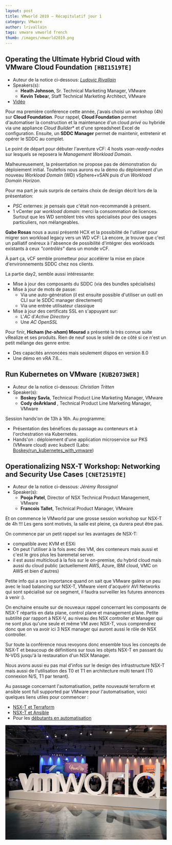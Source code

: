 ```yaml
---
layout: post
title: VMworld 2019 – Récapitulatif jour 1
category: VMware
author: lrivallain
tags: vmware vmworld french
thumb: /images/vmworld2019.png
---
```


## Operating the Ultimate Hybrid Cloud with VMware Cloud Foundation `[HBI1519TE]`

* Auteur de la notice ci-dessous: *[Ludovic Rivallain](/about/#lrivallain)*
* Speakers(s):
  * **Heath Johnson**, Sr. Technical Marketing Manager, VMware
  * **Kevin Tebea**r, Staff Technical Marketing Architect, VMware
* [Vidéo](https://videos.vmworld.com/global/2019/videoplayer/29991)

Pour ma première conférence cette année, j'avais choisi un workshop (4h) sur **Cloud Foundation**. Pour rappel, **Cloud Foundation** permet d'automatiser la construction et la maintenance d'un cloud *privé* ou hybride via une appliance *Cloud Builder** et d'une spreadsheet Excel de configuration. Ensuite, un **SDDC Manager** permet de maintenir, entretenir et opérer le SDDC au complet.

Le point de départ pour débuter l'aventure vCF: 4 hosts *vsan-ready-nodes* sur lesquels se reposera le *Management Workload Domain*.

Malheureusement, la présentation ne propose pas de démonstration du déploiement initial. Toutefois nous aurons eu la démo du déploiement d'un nouveau *Workload Domain* (WD) vSphere+vSAN puis d'un *Workload Domain* *Horizon*.

Pour ma part je suis surpris de certains choix de design décrit lors de la présentation:

* *PSC* externes: je pensais que c'était non-recommandé à présent.
* 1 vCenter par *workload domain*: merci la consommation de licences. Surtout que les WD semblent très vites spécialisés pour des usages particuliers, non mélangeables.

**Gabe Rosas** nous a aussi présenté HCX et la possibilité de l'utiliser pour migrer son workload legacy vers un WD vCF: Là encore, je trouve que c'est un palliatif onéreux à l'absence de possibilité d'intégrer des workloads existants à ceux *"contrôlés"* dans un monde vCF.

À part ça, vCF semble prometteur pour accélérer la mise en place d'environnements SDDC chez nos clients.

La partie day2, semble aussi intéressante:

* Mise à jour des composants du SDDC (via des bundles spécialisés)
* Mise à jour de mots de passe:
  * Via une auto-génération (il est ensuite possible d'utiliser un outil en CLI sur le SDDC manager directement)
  * Via une entrée utilisateur classique
* Mise à jour des certificats SSL en s'appuyant sur:
  * L'*AC* d'*Active Directory*
  * Une *AC* *OpenSSL*

Pour finir, **Hicham (*he-sham*) Mourad** a présenté la très connue suite vRealize et ses produits. Rien de neuf sous le soleil de ce côté si ce n'est un petit mélange des genre entre:

* Des capacités annoncées mais seulement dispos en version 8.0
* Une démo en vRA 7.6…


## Run Kubernetes on VMware `[KUB2073WER]`


* Auteur de la notice ci-dessous: *Christian Tritten*
* Speaker(s):
  * **Boskey Savla**, Technical Product Line Marketing Manager, VMware
  * **Cody deArkland** , Technical Product Line Marketing Manager, VMware

Session hands'on de 13h à 16h. Au programme:

* Présentation des bénéfices du passage au conteneurs et à l'orchestration via Kubernetes.
* Hands'on : déploiement d'une application microservice sur PKS (VMware cloud) avec kubectl (Labs: [Boskey/run_kubernetes_with_vmware](https://github.com/Boskey/run_kubernetes_with_vmware/wiki))

## Operationalizing NSX-T Workshop: Networking and Security Use Cases `[CNET2519TE]`

* Auteur de la notice ci-dessous: *Jérémy Rossignol*
* Speaker(s):
  * **Pooja Patel**, Director of NSX Technical Product Management, VMware
  * **Francois Tallet**, Technical Product Manager, VMware

Et on commence le VMworld par une grosse session workshop sur NSX-T de 4h !!!
Les gens sont motivés, la salle est pleine, ça durera peut être pas.

On commence par un petit rappel sur les avantages de NSX-T:

* compatible avec KVM et ESXi
* On peut l'utiliser à la fois avec des VM, des conteneurs mais aussi et c'est le gros plus les baremetal server.
* il est aussi multicloud à la fois sur le on-premise, du hybrid cloud mais aussi du cloud public (actuellement AWS, Azure, IBM cloud, VMC on AWS et bien d'autres)

Petite info qui a son importance quand on sait que VMware galère un peu avec le load balancing sur NSX-T, VMware vient d'acquérir AVI Networks qui sont spécialisé sur ce segment, il faudra surveiller les futures annonces à venir :).

On enchaine ensuite sur de nouveaux rappel concernant les composants de NSX-T répartis en data plane, control plane et management plane.
Petite subtilité par rapport à NSX-V, au niveau des NSX controller et Manager qui ne sont plus qu'une seule et même VM avec NSX-T, vous comprendrez donc que on va avoir ici 3 NSX manager qui auront aussi le rôle de NSX controller.

Sur toute la conférence nous revoyons donc ensemble tous les concepts de NSX-T et beaucoup de définitions sur tous les objets NSX-T en passant du N-VDS jusqu'à la restauration d'un NSX Manager.

Nous avons aussi eu pas mal d'infos sur le design des infrastructure NSX-T mais aussi de l'utilisation des T0 et T1 en architecture multi tenant (T0 connexion N/S, T1 par tenant).

Au passage concernant l'automatisation, petite nouveauté terraform et ansible sont full supported par VMware pour l'automatisation, voici quelques liens utiles pour commencer :

* [NSX-T et Terraform](https://www.terraform.io/docs/providers/nsxt/index.html)
* [NSX-T et Ansible](https://github.com/vmware/ansible-for-nsxt)
* Pour les [débutants en automatisation](https://nsx.techzone.vmware.com)

![Logo VMworld](/images/vmworld2019/day1_VMWorld_Logo.png)